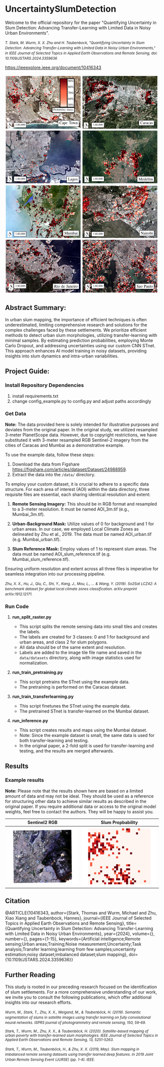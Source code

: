 # UncertaintySlumDetection

Welcome to the official repository for the paper "Quantifying Uncertainty in Slum Detection: Advancing Transfer-Learning with Limited Data in Noisy Urban Environments".

<small><i>T. Stark, M. Wurm, X. X. Zhu and H. Taubenbock, "Quantifying Uncertainty in Slum Detection: Advancing Transfer-Learning with Limited Data in Noisy Urban Environments," in IEEE Journal of Selected Topics in Applied Earth Observations and Remote Sensing, doi: 10.1109/JSTARS.2024.3359636</i></small>

https://ieeexplore.ieee.org/document/10416343

![UncertaintySlumDetection](https://github.com/stark-t/UncertaintySlumDetection/blob/master/images_repo/Results.png)


## Abstract Summary:

In urban slum mapping, the importance of efficient techniques is often underestimated, limiting comprehensive research and solutions for the complex challenges faced by these settlements. We prioritize efficient methods to detect urban slum morphologies, utilizing transfer-learning with minimal samples. By estimating prediction probabilities, employing Monte Carlo Dropout, and addressing uncertainties using our custom CNN STnet. This approach enhances AI model training in noisy datasets, providing insights into slum dynamics and intra-urban variabilities.


## Project Guide:

### **Install Repository Dependencies**

1. install requirements.txt
2. change config_example.py to config.py and adjust paths accordingly

### **Get Data**

**Note:** The data provided here is solely intended for illustrative purposes and deviates from the original paper. In the original study, we utilized resampled 3-meter PlanetScope data. However, due to copyright restrictions, we have substituted it with 3-meter resampled RGB Sentinel-2 imagery from the cities of Caracas and Mumbai as a demonstrative example.

To use the example data, follow these steps:

1. Download the data from Figshare https://figshare.com/articles/dataset/Dataset/24988959.
2. Extract the data into the `/data/` directory.

To employ your custom dataset, it is crucial to adhere to a specific data structure. For each area of interest (AOI) within the data directory, three requisite files are essential, each sharing identical resolution and extent:

1. **Remote Sensing Imagery:** This should be in RGB format and resampled to a 3-meter resolution. It must be named AOI_3m.tif (e.g., Mumbai_3m.tif).

2. **Urban-Background Mask:** Utilize values of 0 for background and 1 for urban areas. In our case, we employed Local Climate Zones as delineated by Zhu et al., 2019. The data must be named AOI_urban.tif (e.g. Mumbai_urban.tif).

3. **Slum Reference Mask:** Employ values of 1 to represent slum areas. The data must be named AOI_slum_reference.tif (e.g. Mumbai_slum_reference.tif).

Ensuring uniform resolution and extent across all three files is imperative for seamless integration into our processing pipeline.

<small><i>Zhu, X. X., Hu, J., Qiu, C., Shi, Y., Kang, J., Mou, L., ... & Wang, Y. (2019). So2Sat LCZ42: A benchmark dataset for global local climate zones classification. arXiv preprint arXiv:1912.12171.</i></small>


### **Run Code**

1. **run_split_raster.py**
    - This script splits the remote sensing data into small tiles and creates the labels.
    - The labels are created for 3 classes: 0 and 1 for background and urban areas, and class 2 for slum polygons.
    - All data should be of the same extent and resolution.
    - Labels are added to the image tile file name and saved in the `data/datasets` directory, along with image statistics used for normalization.

2. **run_train_pretraining.py**
    - This script pretrains the STnet using the example data.
    - The pretraining is performed on the Caracas dataset.

3. **run_train_transferlearning.py**
    - This script finetunes the STnet using the example data.
    - The pretrained STnet is transfer-learned on the Mumbai dataset.

4. **run_inference.py**
    - This script creates results and maps using the Mumbai dataset.
    - Note: Since the example dataset is small, the same data is used for both transfer-learning and testing.
    - In the original paper, a 2-fold split is used for transfer-learning and testing, and the results are merged afterwards.

## Results

### Example results

**Note:** Please note that the results shown here are based on a limited amount of data and may not be ideal. They should be used as a reference for structuring other data to achieve similar results as described in the original paper. If you require additional data or access to the original model weights, feel free to contact the authors. They will be happy to assist you.

| Sentinel2 RGB | Slum Propbability |
|---------|---------|
| ![alt text](https://github.com/stark-t/UncertaintySlumDetection/blob/master/images_repo/mumbai.png) | ![alt text](https://github.com/stark-t/UncertaintySlumDetection/blob/master/images_repo/mumbai_results.png) |


## Citation

@ARTICLE{10416343,
  author={Stark, Thomas and Wurm, Michael and Zhu, Xiao Xiang and Taubenbock, Hannes},
  journal={IEEE Journal of Selected Topics in Applied Earth Observations and Remote Sensing}, 
  title={Quantifying Uncertainty in Slum Detection: Advancing Transfer-Learning with Limited Data in Noisy Urban Environments}, 
  year={2024},
  volume={},
  number={},
  pages={1-15},
  keywords={Artificial intelligence;Remote sensing;Urban areas;Training;Noise measurement;Uncertainty;Task analysis;Transfer learning;learning from few samples;uncertainty estimation;noisy dataset;imbalanced dataset;slum mapping},
  doi={10.1109/JSTARS.2024.3359636}}

## Further Reading

This study is rooted in our preceding research focused on the identification of slum settlements. For a more comprehensive understanding of our work, we invite you to consult the following publications, which offer additional insights into our research efforts.

<small><i>
Wurm, M., Stark, T., Zhu, X. X., Weigand, M., & Taubenböck, H. (2019). Semantic segmentation of slums in satellite images using transfer learning on fully convolutional neural networks. ISPRS journal of photogrammetry and remote sensing, 150, 59-69.

Stark, T., Wurm, M., Zhu, X. X., & Taubenböck, H. (2020). Satellite-based mapping of urban poverty with transfer-learned slum morphologies. IEEE Journal of Selected Topics in Applied Earth Observations and Remote Sensing, 13, 5251-5263.

Stark, T., Wurm, M., Taubenböck, H., & Zhu, X. X. (2019, May). Slum mapping in imbalanced remote sensing datasets using transfer learned deep features. In 2019 Joint Urban Remote Sensing Event (JURSE) (pp. 1-4). IEEE.</i></small>